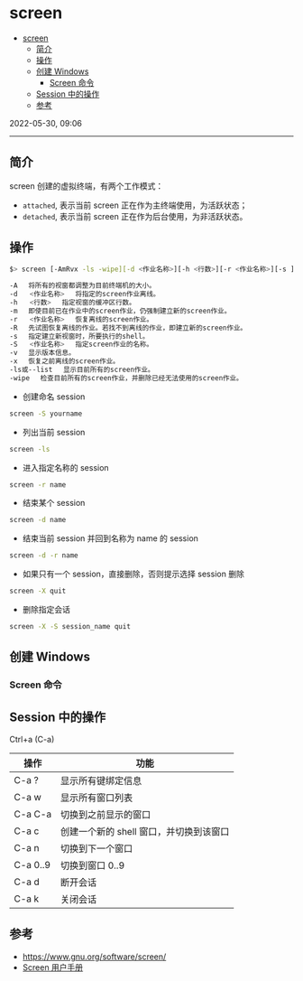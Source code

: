 # screen

- [screen](#screen)
  - [简介](#简介)
  - [操作](#操作)
  - [创建 Windows](#创建-windows)
    - [Screen 命令](#screen-命令)
  - [Session 中的操作](#session-中的操作)
  - [参考](#参考)

2022-05-30, 09:06
***

## 简介

screen 创建的虚拟终端，有两个工作模式：

- `attached`, 表示当前 screen 正在作为主终端使用，为活跃状态；
- `detached`, 表示当前 screen 正在作为后台使用，为非活跃状态。

## 操作

```sh
$> screen [-AmRvx -ls -wipe][-d <作业名称>][-h <行数>][-r <作业名称>][-s ][-S <作业名称>]
 
-A 　将所有的视窗都调整为目前终端机的大小。
-d   <作业名称> 　将指定的screen作业离线。
-h   <行数> 　指定视窗的缓冲区行数。
-m 　即使目前已在作业中的screen作业，仍强制建立新的screen作业。
-r   <作业名称> 　恢复离线的screen作业。
-R 　先试图恢复离线的作业。若找不到离线的作业，即建立新的screen作业。
-s 　指定建立新视窗时，所要执行的shell。
-S   <作业名称> 　指定screen作业的名称。
-v 　显示版本信息。
-x 　恢复之前离线的screen作业。
-ls或--list 　显示目前所有的screen作业。
-wipe 　检查目前所有的screen作业，并删除已经无法使用的screen作业。
```

- 创建命名 session

```sh
screen -S yourname
```

- 列出当前 session

```sh
screen -ls
```

- 进入指定名称的 session

```sh
screen -r name
```

- 结束某个 session

```sh
screen -d name
```

- 结束当前 session 并回到名称为 name 的 session

```sh
screen -d -r name
```

- 如果只有一个 session，直接删除，否则提示选择 session 删除

```sh
screen -X quit
```

- 删除指定会话

```sh
screen -X -S session_name quit
```

## 创建 Windows

### Screen 命令



## Session 中的操作

Ctrl+a (C-a)

|操作|功能|
|---|---|
|C-a ?|显示所有键绑定信息|
|C-a w|显示所有窗口列表|
|C-a C-a|切换到之前显示的窗口|
|C-a c|创建一个新的 shell 窗口，并切换到该窗口|
|C-a n|切换到下一个窗口|
|C-a 0..9|切换到窗口 0..9|
|C-a d|断开会话|
|C-a k|关闭会话|

## 参考

- https://www.gnu.org/software/screen/
- [Screen 用户手册](https://www.gnu.org/software/screen/manual/screen.html)
